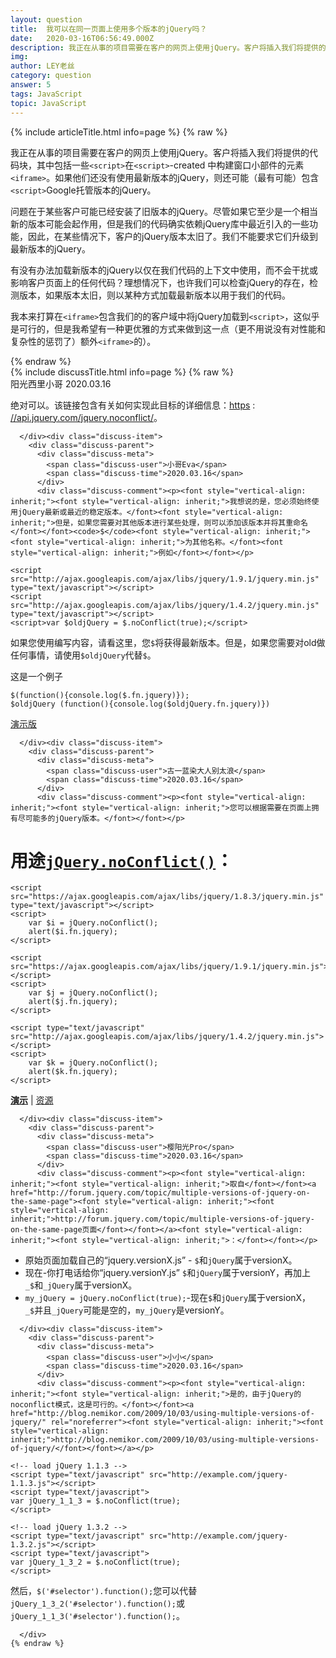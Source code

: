 ```yaml
---
layout: question
title:  我可以在同一页面上使用多个版本的jQuery吗？
date:   2020-03-16T06:56:49.000Z
description: 我正在从事的项目需要在客户的网页上使用jQuery。客户将插入我们将提供的代码块，其中包括一些<script>在<script>-created 中构建窗...
img: 
author: LEY老丝
category: question
answer: 5
tags: JavaScript
topic: JavaScript
---
```

<div class="article-root">
  <div class="article">
    {% include articleTitle.html info=page %}
    {% raw %}
    <div class="article-content"><p><font style="vertical-align: inherit;"><font style="vertical-align: inherit;">我正在从事的项目需要在客户的网页上使用jQuery。</font><font style="vertical-align: inherit;">客户将插入我们将提供的代码块，其中包括一些</font></font><code>&lt;script&gt;</code><font style="vertical-align: inherit;"><font style="vertical-align: inherit;">在</font></font><code>&lt;script&gt;</code><font style="vertical-align: inherit;"><font style="vertical-align: inherit;">-created </font><font style="vertical-align: inherit;">中构建窗口小部件的</font><font style="vertical-align: inherit;">元素</font></font><code>&lt;iframe&gt;</code><font style="vertical-align: inherit;"><font style="vertical-align: inherit;">。</font><font style="vertical-align: inherit;">如果他们还没有使用最新版本的jQuery，则还可能（最有可能）包含</font></font><code>&lt;script&gt;</code><font style="vertical-align: inherit;"><font style="vertical-align: inherit;">Google托管版本的jQuery。</font></font></p>

<p><font style="vertical-align: inherit;"><font style="vertical-align: inherit;">问题在于某些客户可能已经安装了旧版本的jQuery。</font><font style="vertical-align: inherit;">尽管如果它至少是一个相当新的版本可能会起作用，但是我们的代码确实依赖jQuery库中最近引入的一些功能，因此，在某些情况下，客户的jQuery版本太旧了。</font><font style="vertical-align: inherit;">我们不能要求它们升级到最新版本的jQuery。</font></font></p>

<p><font style="vertical-align: inherit;"><font style="vertical-align: inherit;">有没有办法加载新版本的jQuery以仅在我们代码的上下文中使用，而不会干扰或影响客户页面上的任何代码？</font><font style="vertical-align: inherit;">理想情况下，也许我们可以检查jQuery的存在，检测版本，如果版本太旧，则以某种方式加载最新版本以用于我们的代码。</font></font></p>

<p><font style="vertical-align: inherit;"><font style="vertical-align: inherit;">我本来打算在</font></font><code>&lt;iframe&gt;</code><font style="vertical-align: inherit;"><font style="vertical-align: inherit;">包含我们的的客户域中</font><font style="vertical-align: inherit;">将jQuery加载到</font></font><code>&lt;script&gt;</code><font style="vertical-align: inherit;"><font style="vertical-align: inherit;">，这似乎是可行的，但是我希望有一种更优雅的方式来做到这一点（更不用说没有对性能和复杂性的惩罚了）额外</font></font><code>&lt;iframe&gt;</code><font style="vertical-align: inherit;"><font style="vertical-align: inherit;">的）。</font></font></p></div>
    {% endraw %}
  </div>

  <div class="discuss-wrapper">
    {% include discussTitle.html info=page %}
    {% raw %}
    <div class="discuss-item">
        <div class="discuss-parent">
          <div class="discuss-meta">
            <span class="discuss-user">阳光西里小哥</span>
            <span class="discuss-time">2020.03.16</span>
          </div>
          <div class="discuss-comment"><p><font style="vertical-align: inherit;"><font style="vertical-align: inherit;">绝对可以。</font><font style="vertical-align: inherit;">该链接包含有关如何实现此目标的详细信息：</font></font><a href="https://api.jquery.com/jquery.noconflict/" rel="nofollow noreferrer"><font style="vertical-align: inherit;"><font style="vertical-align: inherit;">https</font></font></a><font style="vertical-align: inherit;"><font style="vertical-align: inherit;"> : </font><a href="https://api.jquery.com/jquery.noconflict/" rel="nofollow noreferrer"><font style="vertical-align: inherit;">//api.jquery.com/jquery.noconflict/</font></a><font style="vertical-align: inherit;">。</font></font></p></div>
        </div>
        
      </div><div class="discuss-item">
        <div class="discuss-parent">
          <div class="discuss-meta">
            <span class="discuss-user">小哥Eva</span>
            <span class="discuss-time">2020.03.16</span>
          </div>
          <div class="discuss-comment"><p><font style="vertical-align: inherit;"><font style="vertical-align: inherit;">我想说的是，您必须始终使用jQuery最新或最近的稳定版本。</font><font style="vertical-align: inherit;">但是，如果您需要对其他版本进行某些处理，则可以添加该版本并将其重命名</font></font><code>$</code><font style="vertical-align: inherit;"><font style="vertical-align: inherit;">为其他名称。</font><font style="vertical-align: inherit;">例如</font></font></p>

<pre><code>&lt;script src="http://ajax.googleapis.com/ajax/libs/jquery/1.9.1/jquery.min.js" type="text/javascript"&gt;&lt;/script&gt;<font></font>
&lt;script src="http://ajax.googleapis.com/ajax/libs/jquery/1.4.2/jquery.min.js" type="text/javascript"&gt;&lt;/script&gt;<font></font>
&lt;script&gt;var $oldjQuery = $.noConflict(true);&lt;/script&gt;<font></font>
</code></pre>

<p><font style="vertical-align: inherit;"><font style="vertical-align: inherit;">如果您使用编写内容，请看这里，您</font></font><code>$</code><font style="vertical-align: inherit;"><font style="vertical-align: inherit;">将获得最新版本。</font><font style="vertical-align: inherit;">但是，如果您需要对old做任何事情，请使用</font></font><code>$oldjQuery</code><font style="vertical-align: inherit;"><font style="vertical-align: inherit;">代替</font></font><code>$</code><font style="vertical-align: inherit;"><font style="vertical-align: inherit;">。</font></font></p>

<p><font style="vertical-align: inherit;"><font style="vertical-align: inherit;">这是一个例子 </font></font></p>

<pre><code>$(function(){console.log($.fn.jquery)});<font></font>
$oldjQuery (function(){console.log($oldjQuery.fn.jquery)})<font></font>
</code></pre>

<p><a href="https://jsfiddle.net/opkgdwLy/1" rel="noreferrer"><font style="vertical-align: inherit;"><font style="vertical-align: inherit;">演示版</font></font></a></p></div>
        </div>
        
      </div><div class="discuss-item">
        <div class="discuss-parent">
          <div class="discuss-meta">
            <span class="discuss-user">古一蓝染大人别太浪</span>
            <span class="discuss-time">2020.03.16</span>
          </div>
          <div class="discuss-comment"><p><font style="vertical-align: inherit;"><font style="vertical-align: inherit;">您可以根据需要在页面上拥有尽可能多的jQuery版本。</font></font></p>

<h1><font style="vertical-align: inherit;"><font style="vertical-align: inherit;">用途</font></font><a href="https://api.jquery.com/jQuery.noConflict/" rel="noreferrer"><code>jQuery.noConflict()</code></a><font style="vertical-align: inherit;"><font style="vertical-align: inherit;">：</font></font></h1>

<pre><code>&lt;script src="https://ajax.googleapis.com/ajax/libs/jquery/1.8.3/jquery.min.js" type="text/javascript"&gt;&lt;/script&gt;<font></font>
&lt;script&gt;<font></font>
    var $i = jQuery.noConflict();<font></font>
    alert($i.fn.jquery);<font></font>
&lt;/script&gt; <font></font>
<font></font>
&lt;script src="https://ajax.googleapis.com/ajax/libs/jquery/1.9.1/jquery.min.js"&gt;&lt;/script&gt;<font></font>
&lt;script&gt;<font></font>
    var $j = jQuery.noConflict();<font></font>
    alert($j.fn.jquery);<font></font>
&lt;/script&gt; <font></font>
<font></font>
&lt;script type="text/javascript" src="http://ajax.googleapis.com/ajax/libs/jquery/1.4.2/jquery.min.js"&gt;&lt;/script&gt;<font></font>
&lt;script&gt;<font></font>
    var $k = jQuery.noConflict();<font></font>
    alert($k.fn.jquery);<font></font>
&lt;/script&gt; <font></font>
</code></pre>

<p><strong><a href="http://jsfiddle.net/PGLVs/" rel="noreferrer"><font style="vertical-align: inherit;"><font style="vertical-align: inherit;">演示</font></font></a></strong><font style="vertical-align: inherit;"><font style="vertical-align: inherit;"> | </font></font><a href="https://stackoverflow.com/questions/21735713/including-more-than-one-jquery-versions/21736074#21736074"><font style="vertical-align: inherit;"><font style="vertical-align: inherit;">资源</font></font></a></p></div>
        </div>
        
      </div><div class="discuss-item">
        <div class="discuss-parent">
          <div class="discuss-meta">
            <span class="discuss-user">樱阳光Pro</span>
            <span class="discuss-time">2020.03.16</span>
          </div>
          <div class="discuss-comment"><p><font style="vertical-align: inherit;"><font style="vertical-align: inherit;">取自</font></font><a href="http://forum.jquery.com/topic/multiple-versions-of-jquery-on-the-same-page"><font style="vertical-align: inherit;"><font style="vertical-align: inherit;">http://forum.jquery.com/topic/multiple-versions-of-jquery-on-the-same-page页面</font></font></a><font style="vertical-align: inherit;"><font style="vertical-align: inherit;">：</font></font></p>

<ul>
<li><font style="vertical-align: inherit;"><font style="vertical-align: inherit;">原始页面加载自己的“jquery.versionX.js” - </font></font><code>$</code><font style="vertical-align: inherit;"><font style="vertical-align: inherit;">和</font></font><code>jQuery</code><font style="vertical-align: inherit;"><font style="vertical-align: inherit;">属于versionX。</font></font></li>
<li><font style="vertical-align: inherit;"><font style="vertical-align: inherit;">现在-你打电话给你“jquery.versionY.js” </font></font><code>$</code><font style="vertical-align: inherit;"><font style="vertical-align: inherit;">和</font></font><code>jQuery</code><font style="vertical-align: inherit;"><font style="vertical-align: inherit;">属于versionY，再加上</font></font><code>_$</code><font style="vertical-align: inherit;"><font style="vertical-align: inherit;">和</font></font><code>_jQuery</code><font style="vertical-align: inherit;"><font style="vertical-align: inherit;">属于versionX。</font></font></li>
<li><code>my_jQuery = jQuery.noConflict(true);</code><font style="vertical-align: inherit;"><font style="vertical-align: inherit;">-现在</font></font><code>$</code><font style="vertical-align: inherit;"><font style="vertical-align: inherit;">和</font></font><code>jQuery</code><font style="vertical-align: inherit;"><font style="vertical-align: inherit;">属于versionX，</font></font><code>_$</code><font style="vertical-align: inherit;"><font style="vertical-align: inherit;">并且</font></font><code>_jQuery</code><font style="vertical-align: inherit;"><font style="vertical-align: inherit;">可能是空的，</font></font><code>my_jQuery</code><font style="vertical-align: inherit;"><font style="vertical-align: inherit;">是versionY。</font></font></li>
</ul></div>
        </div>
        
      </div><div class="discuss-item">
        <div class="discuss-parent">
          <div class="discuss-meta">
            <span class="discuss-user">小小</span>
            <span class="discuss-time">2020.03.16</span>
          </div>
          <div class="discuss-comment"><p><font style="vertical-align: inherit;"><font style="vertical-align: inherit;">是的，由于jQuery的noconflict模式，这是可行的。</font></font><a href="http://blog.nemikor.com/2009/10/03/using-multiple-versions-of-jquery/" rel="noreferrer"><font style="vertical-align: inherit;"><font style="vertical-align: inherit;">http://blog.nemikor.com/2009/10/03/using-multiple-versions-of-jquery/</font></font></a></p>

<pre><code>&lt;!-- load jQuery 1.1.3 --&gt;<font></font>
&lt;script type="text/javascript" src="http://example.com/jquery-1.1.3.js"&gt;&lt;/script&gt;<font></font>
&lt;script type="text/javascript"&gt;<font></font>
var jQuery_1_1_3 = $.noConflict(true);<font></font>
&lt;/script&gt;<font></font>
<font></font>
&lt;!-- load jQuery 1.3.2 --&gt;<font></font>
&lt;script type="text/javascript" src="http://example.com/jquery-1.3.2.js"&gt;&lt;/script&gt;<font></font>
&lt;script type="text/javascript"&gt;<font></font>
var jQuery_1_3_2 = $.noConflict(true);<font></font>
&lt;/script&gt;<font></font>
</code></pre>

<p><font style="vertical-align: inherit;"><font style="vertical-align: inherit;">然后，</font></font><code>$('#selector').function();</code><font style="vertical-align: inherit;"><font style="vertical-align: inherit;">您可以</font><font style="vertical-align: inherit;">代替</font></font><code>jQuery_1_3_2('#selector').function();</code><font style="vertical-align: inherit;"><font style="vertical-align: inherit;">或</font></font><code>jQuery_1_1_3('#selector').function();</code><font style="vertical-align: inherit;"><font style="vertical-align: inherit;">。</font></font></p></div>
        </div>
        
      </div>
    {% endraw %}
  </div>
<div>
